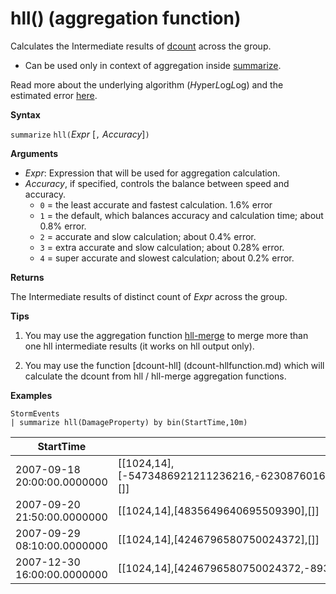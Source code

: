 # hll() (aggregation function)

Calculates the Intermediate results of [dcount](dcount-aggfunction.md) across the group. 

* Can be used only in context of aggregation inside [summarize](summarizeoperator.md).

Read more about the underlying algorithm (*H*yper*L*og*L*og) and the estimated error [here](dcount-aggfunction.md#estimation-error-of-dcount).

**Syntax**

`summarize` `hll(`*Expr* [`,` *Accuracy*]`)`

**Arguments**

* *Expr*: Expression that will be used for aggregation calculation. 
* *Accuracy*, if specified, controls the balance between speed and accuracy.
    * `0` = the least accurate and fastest calculation. 1.6% error
    * `1` = the default, which balances accuracy and calculation time; about 0.8% error.
    * `2` = accurate and slow calculation; about 0.4% error.
    * `3` = extra accurate and slow calculation; about 0.28% error.
    * `4` = super accurate and slowest calculation; about 0.2% error.
	
**Returns**

The Intermediate results of distinct count of *Expr* across the group.
 
**Tips**

1) You may use the aggregation function [hll-merge](hll-merge-aggfunction.md) to merge more than one hll intermediate results (it works on hll output only).

2) You may use the function [dcount-hll] (dcount-hllfunction.md) which will calculate the dcount from hll / hll-merge aggregation functions.

**Examples**

<!-- csl: https://help.kusto.windows.net:443/Samples -->
```
StormEvents
| summarize hll(DamageProperty) by bin(StartTime,10m)

```

|StartTime|hll-DamageProperty|
|---|---|
|2007-09-18 20:00:00.0000000|[[1024,14],[-5473486921211236216,-6230876016761372746,3953448761157777955,4246796580750024372],[]]|
|2007-09-20 21:50:00.0000000|[[1024,14],[4835649640695509390],[]]|
|2007-09-29 08:10:00.0000000|[[1024,14],[4246796580750024372],[]]|
|2007-12-30 16:00:00.0000000|[[1024,14],[4246796580750024372,-8936707700542868125],[]]|

